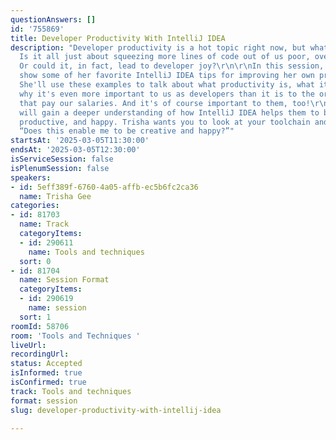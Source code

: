 ```yaml
---
questionAnswers: []
id: '755869'
title: Developer Productivity With IntelliJ IDEA
description: "Developer productivity is a hot topic right now, but what does it mean?
  Is it all just about squeezing more lines of code out of us poor, overworked developers?
  Or could it, in fact, lead to developer joy?\r\n\r\nIn this session, Trisha will
  show some of her favorite IntelliJ IDEA tips for improving her own productivity.
  She'll use these examples to talk about what productivity is, what it is not, and
  why it's even more important to us as developers than it is to the organizations
  that pay our salaries. And it's of course important to them, too!\r\n\r\nAttendees
  will gain a deeper understanding of how IntelliJ IDEA helps them to be effective,
  productive, and happy. Trisha wants you to look at your toolchain and ask yourself,
  “Does this enable me to be creative and happy?”"
startsAt: '2025-03-05T11:30:00'
endsAt: '2025-03-05T12:30:00'
isServiceSession: false
isPlenumSession: false
speakers:
- id: 5eff389f-6760-4a05-affb-ec5b6fc2ca36
  name: Trisha Gee
categories:
- id: 81703
  name: Track
  categoryItems:
  - id: 290611
    name: Tools and techniques
  sort: 0
- id: 81704
  name: Session Format
  categoryItems:
  - id: 290619
    name: session
  sort: 1
roomId: 58706
room: 'Tools and Techniques '
liveUrl:
recordingUrl:
status: Accepted
isInformed: true
isConfirmed: true
track: Tools and techniques
format: session
slug: developer-productivity-with-intellij-idea

---
```

